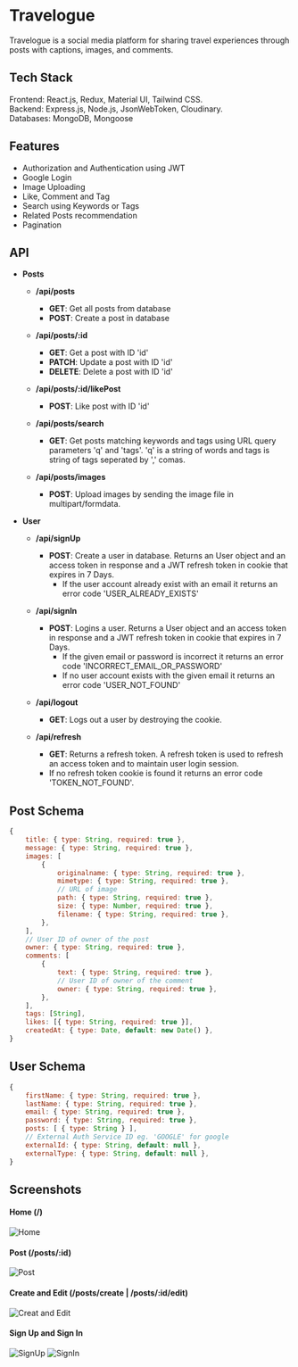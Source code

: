 # Travelogue

Travelogue is a social media platform for sharing travel experiences through posts with captions, images, and comments.

## Tech Stack

Frontend: React.js, Redux, Material UI, Tailwind CSS.  
Backend: Express.js, Node.js, JsonWebToken, Cloudinary.  
Databases: MongoDB, Mongoose

## Features

- Authorization and Authentication using JWT
- Google Login
- Image Uploading
- Like, Comment and Tag
- Search using Keywords or Tags
- Related Posts recommendation
- Pagination

## API

- **Posts**

  - **/api/posts**

    - **GET**: Get all posts from database
    - **POST**: Create a post in database

  - **/api/posts/:id**

    - **GET**: Get a post with ID 'id'
    - **PATCH**: Update a post with ID 'id'
    - **DELETE**: Delete a post with ID 'id'

  - **/api/posts/:id/likePost**

    - **POST**: Like post with ID 'id'

  - **/api/posts/search**

    - **GET**: Get posts matching keywords and tags using URL query parameters 'q' and 'tags'. 'q' is a string of words and tags is string of tags seperated by ',' comas.

  - **/api/posts/images**
    - **POST**: Upload images by sending the image file in multipart/formdata.

- **User**

  - **/api/signUp**

    - **POST**: Create a user in database. Returns an User object and an access token in response and a JWT refresh token in cookie that expires in 7 Days.
      - If the user account already exist with an email it returns an error code 'USER_ALREADY_EXISTS'

  - **/api/signIn**

    - **POST**: Logins a user. Returns a User object and an access token in response and a JWT refresh token in cookie that expires in 7 Days.
      - If the given email or password is incorrect it returns an error code 'INCORRECT_EMAIL_OR_PASSWORD'
      - If no user account exists with the given email it returns an error code 'USER_NOT_FOUND'

  - **/api/logout**

    - **GET**: Logs out a user by destroying the cookie.

  - **/api/refresh**
    - **GET**: Returns a refresh token. A refresh token is used to refresh an access token and to maintain user login session.
    - If no refresh token cookie is found it returns an error code 'TOKEN_NOT_FOUND'.

## Post Schema

```javascript
{
    title: { type: String, required: true },
    message: { type: String, required: true },
    images: [
        {
            originalname: { type: String, required: true },
            mimetype: { type: String, required: true },
            // URL of image
            path: { type: String, required: true },
            size: { type: Number, required: true },
            filename: { type: String, required: true },
        },
    ],
    // User ID of owner of the post
    owner: { type: String, required: true },
    comments: [
        {
            text: { type: String, required: true },
            // User ID of owner of the comment
            owner: { type: String, required: true },
        },
    ],
    tags: [String],
    likes: [{ type: String, required: true }],
    createdAt: { type: Date, default: new Date() },
}
```

## User Schema

```javascript
{
    firstName: { type: String, required: true },
    lastName: { type: String, required: true },
    email: { type: String, required: true },
    password: { type: String, required: true },
    posts: [ { type: String } ],
    // External Auth Service ID eg. 'GOOGLE' for google
    externalId: { type: String, default: null },
    externalType: { type: String, default: null },
}
```

## Screenshots

#### Home (/)

![Home](/images/Home.png)

#### Post (/posts/:id)

![Post](/images/Post.png)

#### Create and Edit (/posts/create | /posts/:id/edit)

![Creat and Edit](/images/Create_and_Edit.png)

#### Sign Up and Sign In

![SignUp](/images/SignUp2.png) ![SignIn](/images/SignIn2.png)
